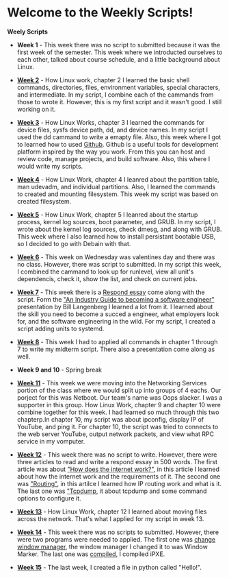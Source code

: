 # Welcome to the Weekly Scripts!

**Weely Scripts**

* **Week 1** - This week there was no script to submitted because it was the first week of the semester. This week where we introducted ourselves to each other, talked about course schedule, and a little background about Linux.

* **[Week 2](https://github.com/LouVang97/Week2/blob/master/Script2.sh)** - How Linux work, chapter 2 I learned the basic shell commands, directories, files, environment variables, special characters, and intermediate. In my script, I combine each of the cammands from those to wrote it. However, this is my first script and it wasn't good. I still working on it.

* **[Week 3](https://github.com/LouVang97/jubilant-potato/blob/master/Ch3.sh)** - How Linux Works, chapter 3 I learned the commands for device files, sysfs device path, dd, and device names. In my script I used the dd cammand to write a emapty file. Also, this week where I got to learned how to used [Github](https://github.com/LouVang97/hello-world). Github is a useful tools for development platform inspired by the way you work. From this you can host and review code, manage projects, and build software. Also, this where I would write my scripts. 

* **[Week 4](https://github.com/LouVang97/Week4/blob/master/LouVangWK4.sh)** - How Linux Work, chapter 4 I leanred about the partition table, man udevadm, and individual partitions. Also, I learned the commands to created and mounting filesystem. This week my script was based on created filesystem.

* **[Week 5](https://github.com/LouVang97/Script5.txt/blob/master/Script5.txt)** - How Linux Work, chapter 5 I leanred about the startup process, kernel log sources, boot parameter, and GRUB. In my script, I wrote about the kernel log sources, check dmesg, and along with GRUB. This week where I also learned how to install persistant bootable USB, so I decided to go with Debain with that.

* **[Week 6](https://github.com/LouVang97/WK6-Script/blob/master/Script6.txt)** - This week on Wednesday was valentines day and there was no class. However, there was script to submitted. In my script this week, I combined the cammand to look up for runlevel, view all unit's dependencis, check it, show the list, and check on current jobs. 

* **[Week 7](https://github.com/LouVang97/Week7-Script/blob/master/Wk7-Script.sh)** - This week there is a [Respond essay](https://github.com/LouVang97/Week7-Script/blob/master/Wk7-Script.sh) come along with the script. Form the ["An Industry Guide to becoming a software engineer"](https://tuftsdev.github.io/WebProgramming/notes/blangenberg.pdf) presentation by Bill Langenberg I learned a lot from it. I learned about the skill you need to become a succed a engineer, what employers look for, and the software engineering in the wild. For my script, I created a script adding units to systemd. 

* **[Week 8](https://github.com/LouVang97/LateMidterm-Script/blob/master/Midterm.sh)** - This week I had to applied all commands in chapter 1 through 7 to write my midterm script. There also a presentation come along as well. 

* **Week 9 and 10** - Spring break

* **[Week 11](https://github.com/LouVang97/Week11-Script)** - This week we were moving into the Networking Services portion of the class where we would split up into groups of 4 eachs. Our porject for this was Netboot. Our team's name was Oops slacker. I was a supporter in this group. How Linux Work, chapter 9 and chapter 10 were combine together for this week. I had learned so much through this two chapterp.In chapter 10, my script was about ipconfig, display IP of YouTube, and ping it. For chapter 10, the script was tried to connects to the web server YouTube, output network packets, and view what RPC service in my vomputer.

* **[Week 12](https://github.com/LouVang97/Week12)** - This week there was no script to write. However, there were three articles to read and write a respond essay in 500 words. The first article was about ["How does the internet work?"](https://github.com/LouVang97/Week12/blob/master/Internetwork%3F.txt), in this article I learned about how the internet work and the requirements of it. The second one was ["Routing"](https://github.com/LouVang97/Week12/blob/master/Routing.txt), in this artilce I learned how IP routing work and what is it. The last one was ["Tcpdump](https://github.com/LouVang97/Week12/blob/master/Tcpdump.txt), it about tcpdump and some command options to configure it. 

* **[Week 13](https://github.com/LouVang97/Week13/blob/master/Ch12.sh)** - How Linux Work, chapter 12 I learned about moving files across the network. That's what I applied for my script in week 13. 

* **[Week 14](https://github.com/LouVang97/Week14)** - This week there was no scripts to submitted. However, there were two programs were needed to applied. The first one was [change window manager](https://github.com/LouVang97/Week14/blob/master/Ch14.md), the window manager I changed it to was Window Marker. The last one was [compiled](https://github.com/LouVang97/Week14/blob/master/Ch15.md), I compiled iPXE.

* **[Week 15](https://github.com/LouVang97/Week15)** - The last week, I created a file in python called "Hello!". 
